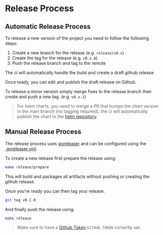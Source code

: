 # Release Process

## Automatic Release Process

To release a new version of the project you need to follow the following steps:

1. Create a new branch for the release (e.g. `release/v0.x`)
2. Create the tag for the release (e.g. `v0.x.0`)
3. Push the release branch and tag to the remote

The ci will automatically handle the build and create a draft github release.

Once ready, you can edit and publish the draft release on Github.

To release a minor version simply merge fixes to the release branch then create and push a new tag. (e.g. `v0.x.1`)

> For helm charts, you need to merge a PR that bumps the chart version in the main branch (no tagging required), the ci will automatically publish the chart to the [helm repository](https://grafana.github.io/helm-charts).
>
## Manual Release Process

The release process uses [goreleaser](https://goreleaser.com/scm/github/?h=github#github) and can be configured
using the [.goreleaser.yml](./.goreleaser.yml).

To create a new release first prepare the release using:

```bash
make release/prepare
```

This will build and packages all artifacts without pushing or creating the github release.

Once you're ready you can then tag your release.

```bash
git tag v0.1.0
```

And finally push the release using:

```bash
make release
```

> Make sure to have a [Github Token](https://goreleaser.com/scm/github/?h=github#github) `GITHUB_TOKEN` correctly set.
